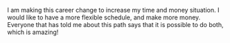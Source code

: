 I am making this career change to increase my time and money situation.
I would like to have a more flexible schedule, and make more money.
Everyone that has told me about this path says that it is possible to do both, which is amazing!
